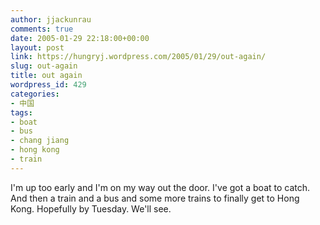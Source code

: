 ```yaml
---
author: jjackunrau
comments: true
date: 2005-01-29 22:18:00+00:00
layout: post
link: https://hungryj.wordpress.com/2005/01/29/out-again/
slug: out-again
title: out again
wordpress_id: 429
categories:
- 中国
tags:
- boat
- bus
- chang jiang
- hong kong
- train
---
```


I'm up too early and I'm on my way out the door.  I've got a boat to catch.  And then a train and a bus and some more trains to finally get to Hong Kong.  Hopefully by Tuesday.  We'll see.

